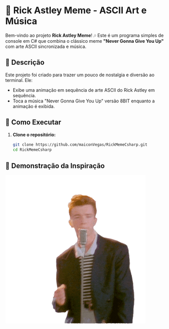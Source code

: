 # 🎵 Rick Astley Meme - ASCII Art e Música

Bem-vindo ao projeto **Rick Astley Meme**! 🎶 Este é um programa simples de console em C# que combina o clássico meme **"Never Gonna Give You Up"** com arte ASCII sincronizada e música.

## 📜 Descrição

Este projeto foi criado para trazer um pouco de nostalgia e diversão ao terminal. Ele:
- Exibe uma animação em sequência de arte ASCII do Rick Astley em sequência.
- Toca a música "Never Gonna Give You Up" versão 8BIT enquanto a animação é exibida.

## 🚀 Como Executar

1. **Clone o repositório:**
   ```bash
   git clone https://github.com/maiconVegas/RickMemeCsharp.git
   cd RickMemeCsharp
   ```
   
## 📸 Demonstração da Inspiração

![Demonstração do Rick Astley Meme](rick_astley_dance.gif)

